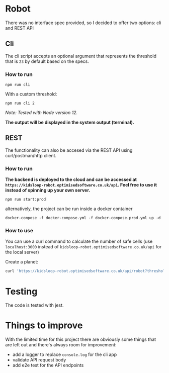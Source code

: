 # Robot

There was no interface spec provided, so I decided to offer two options: cli and REST API

## Cli

The cli script accepts an optional argument that represents the threshold that is `23` by default based on the specs.

### How to run

`npm run cli`

With a custom threshold:

`npm run cli 2`

_Note: Tested with Node version 12._

**The output will be displayed in the system output (terminal).**

## REST

The functionality can also be accesed via the REST API using curl/postman/http client.

### How to run

**The backend is deployed to the cloud and can be accessed at `https://kidsloop-robot.optimisedsoftware.co.uk/api`. Feel free to use it instead of spinning up your own server.**

`npm run start:prod`

alternatively, the project can be run inside a docker container

`docker-compose -f docker-compose.yml -f docker-compose.prod.yml up -d`

### How to use

You can use a curl command to calculate the number of safe cells (use `localhost:3000` instead of `kidsloop-robot.optimisedsoftware.co.uk/api` for the local server)

Create a planet:

```bash
curl 'https://kidsloop-robot.optimisedsoftware.co.uk/api/robot?threshold=23'
```

# Testing

The code is tested with jest.

# Things to improve

With the limited time for this project there are obviously some things that are left out and there's always room for improvement:

- add a logger to replace `console.log` for the cli app
- validate API request body
- add e2e test for the API endpoints
